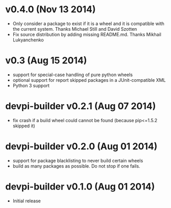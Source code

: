 # v0.4.0 (Nov 13 2014)

- Only consider a package to exist if it is a wheel and it is compatible with
  the current system. Thanks Michael Still and David Szotten
- Fix source distribution by adding missing README.md.
  Thanks Mikhail Lukyanchenko


# v0.3 (Aug 15 2014)

- support for special-case handling of pure python wheels 
- optional support for report skipped packages in a JUnit-compatible XML
- Python 3 support


# devpi-builder v0.2.1 (Aug 07 2014)

- fix crash if a build wheel could cannot be found
  (because pip<=1.5.2 skipped it)


# devpi-builder v0.2.0 (Aug 01 2014)

- support for package blacklisting to never build certain wheels
- build as many packages as possible. Do not stop if one fails.


# devpi-builder v0.1.0 (Aug 01 2014)

- Initial release
